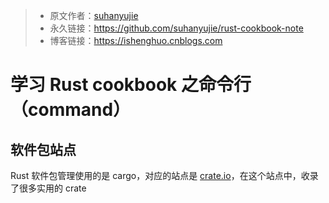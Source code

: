 >* 原文作者：[suhanyujie](https://github.com/suhanyujie/rust-cookbook-note)
>* 永久链接：https://github.com/suhanyujie/rust-cookbook-note
>* 博客链接：https://ishenghuo.cnblogs.com

# 学习 Rust cookbook 之命令行（command）
## 软件包站点
Rust 软件包管理使用的是 cargo，对应的站点是 [crate.io](https://crates.io/)，在这个站点中，收录了很多实用的 crate